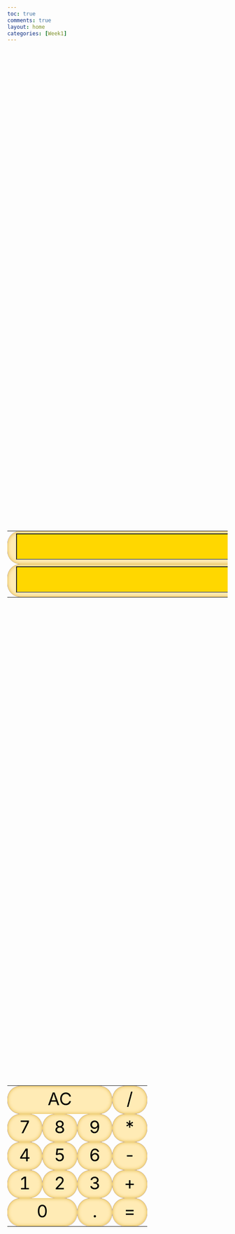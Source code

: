 ```yaml
---
toc: true
comments: true
layout: home
categories: [Week1]
---
```

<html>
<head>
    <title>Calculator</title>
    
</head>
<body>
<style>
body {
    display: grid;
}
td {
    border: 0px solid #ffebb5; 
    background-color: #ffebb5; 
    border-radius: 30px;
    box-shadow: inset 0 0 8px #deb13a;
    width: 40px; height: 40px;
    text-align: center;
    color: black;
    font-size: 40px
}
tr {
    background-color: blue;
    border-radius: 30%;
}
input {
    font-size: 60px;
    width: 600px;
    height: 60px;
    background-color: gold;
    color: red;
}


</style>
    <table style="width:100%" >
        <tr>
            <td border-radius= "30px"  colspan="4">
                <input type="text" id="a">
            </td>
        </tr>
        <tr>
            <td border-radius= "30px" colspan="4">
                <input type="text" id="b">
            </td>
        </tr>
    </table>
    <table style="width:100%">
        <tr>
            <td border-radius= "30px" style="width:75%" colspan="3" onclick = "reset()">AC</td>
            <td border-radius= "30px" style="width:25%" onclick="add('/')">/</td>
        </tr>
        <tr style="width:100%">
            <td border-radius= "30px" style="width:25%" onclick="add(7)">7</td>
            <td border-radius= "30px" style="width:25%" onclick="add(8)">8</td>
            <td border-radius= "30px" style="width:25%" onclick="add(9)">9</td>
            <td border-radius= "30px" style="width:25%" onclick="add('*')">*</td>
        </tr>
        <tr>
            <td width="25%" onclick="add(4)">4</td>
            <td width="25%" onclick="add(5)">5</td>
            <td width="25%" onclick="add(6)">6</td>
            <td width="25%" onclick="add('-')">-</td>
        </tr>
        <tr>
            <td width="25%" onclick="add(1)">1</td>
            <td width="25%" onclick="add(2)">2</td>
            <td width="25%" onclick="add(3)">3</td>
            <td width="25%" onclick="add('+')">+</td>
        </tr>
        <tr>
            <td colspan="2" onclick="add(0)">0</td>
            <td onclick="add('.')">.</td>
            <td onclick="calculate()">=</td>
        </tr>
    </table>
    <script>
        function add(char) {
            var display = document.getElementById('a');
            display.value = display.value + char;
        }
        function calculate() {
            var display = document.getElementById('a');
            var result = eval(display.value); 
            document.getElementById('b').value = result;
        }
        function reset() {
            document.getElementById('a').value = "";
            document.getElementById('b').value = "";
        }
    </script>
</body>
</html>